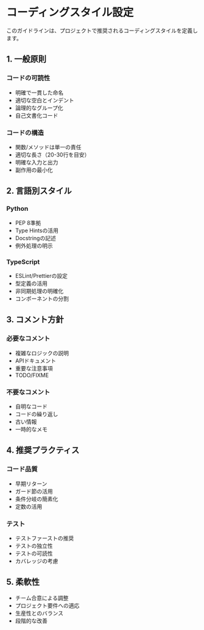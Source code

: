 # コーディングスタイル設定

このガイドラインは、プロジェクトで推奨されるコーディングスタイルを定義します。

## 1. 一般原則

### コードの可読性
- 明確で一貫した命名
- 適切な空白とインデント
- 論理的なグループ化
- 自己文書化コード

### コードの構造
- 関数/メソッドは単一の責任
- 適切な長さ（20-30行を目安）
- 明確な入力と出力
- 副作用の最小化

## 2. 言語別スタイル

### Python
- PEP 8準拠
- Type Hintsの活用
- Docstringの記述
- 例外処理の明示

### TypeScript
- ESLint/Prettierの設定
- 型定義の活用
- 非同期処理の明確化
- コンポーネントの分割

## 3. コメント方針

### 必要なコメント
- 複雑なロジックの説明
- APIドキュメント
- 重要な注意事項
- TODO/FIXME

### 不要なコメント
- 自明なコード
- コードの繰り返し
- 古い情報
- 一時的なメモ

## 4. 推奨プラクティス

### コード品質
- 早期リターン
- ガード節の活用
- 条件分岐の簡素化
- 定数の活用

### テスト
- テストファーストの推奨
- テストの独立性
- テストの可読性
- カバレッジの考慮

## 5. 柔軟性

- チーム合意による調整
- プロジェクト要件への適応
- 生産性とのバランス
- 段階的な改善 